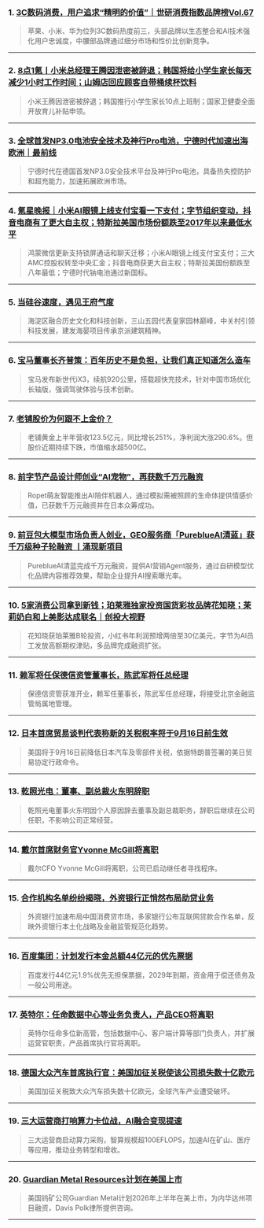 ### 1. [3C数码消费，用户追求“精明的价值”｜世研消费指数品牌榜Vol.67](https://36kr.com/p/3457721738188163?f=rss)

> 苹果、小米、华为位列3C数码热度前三，头部品牌以生态整合和AI技术强化用户忠诚度，中腰部品牌通过细分市场和性价比创新竞争。

---


### 2. [8点1氪丨小米总经理王腾因泄密被辞退；韩国将给小学生家长每天减少1小时工作时间；山姆店回应顾客自带桶续杯饮料](https://36kr.com/p/3458722511230595?f=rss)

> 小米王腾因泄密被辞退；韩国推行小学生家长10点上班制；国家卫健委全面开放育儿补贴申领。

---


### 3. [全球首发NP3.0电池安全技术及神行Pro电池，宁德时代加速出海欧洲｜最前线](https://36kr.com/p/3457879739094663?f=rss)

> 宁德时代在德国首发NP3.0安全技术平台及神行Pro电池，具备热失控防护和超充能力，加速拓展欧洲市场。

---


### 4. [氪星晚报｜小米AI眼镜上线支付宝看一下支付；字节组织变动，抖音电商有了更大自主权；特斯拉美国市场份额跌至2017年以来最低水平](https://36kr.com/p/3458088494159488?f=rss)

> 鸿蒙微信更新支持锁屏通话和聊天迁移；小米AI眼镜上线支付宝支付；三大AMC控股权转至中央汇金；抖音电商获更大自主权；特斯拉美国份额跌至八年最低；宁德时代钠电池通过新国标。

---


### 5. [当硅谷速度，遇见王府气度](https://36kr.com/p/3458073503143300?f=rss)

> 海淀区融合历史文化和科技创新，三山五园代表皇家园林巅峰，中关村引领科技发展，建发海晏项目传承京派建筑精神。

---


### 6. [宝马董事长齐普策：百年历史不是负担，让我们真正知道怎么造车](https://36kr.com/p/3457927896143241?f=rss)

> 宝马发布新世代iX3，续航920公里，搭载超快充技术，针对中国市场优化长轴版，强调驾驶体验与技术创新。

---


### 7. [老铺股价为何跟不上金价？](https://36kr.com/p/3457814365918854?f=rss)

> 老铺黄金上半年营收123.5亿元，同比增长251%，净利润大涨290.6%。但股价近期持续下跌，市值缩水超500亿。

---


### 8. [前字节产品设计师创业“AI宠物”，再获数千万元融资](https://36kr.com/p/3457639587779975?f=rss)

> Ropet萌友智能推出AI陪伴机器人，通过模拟需被照顾的生命体提供情感价值，已获数千万元融资并在日本众筹成功。

---


### 9. [前豆包大模型市场负责人创业，GEO服务商「PureblueAI清蓝」获千万级种子轮融资 丨涌现新项目](https://36kr.com/p/3457618008921735?f=rss)

> PureblueAI清蓝完成千万元融资，提供AI营销Agent服务，通过自研模型优化品牌内容推荐效果，帮助企业提升AI搜索曝光率。

---


### 10. [5家消费公司拿到新钱；珀莱雅独家投资国货彩妆品牌花知晓；茉莉奶白和上美影达成联名｜创投大视野](https://36kr.com/p/3455023952959108?f=rss)

> 花知晓获珀莱雅B轮投资，小红书年利润预增两倍至30亿美元，字节为AI员工发放高额期权津贴，多品牌完成融资扩张。

---


### 11. [赖军将任保德信资管董事长，陈武军将任总经理](https://36kr.com/newsflashes/3458737513830022?f=rss)

> 保德信资管获准开业，赖军任董事长，陈武军任总经理，将接受北京金融监管局属地管理。

---


### 12. [日本首席贸易谈判代表称新的关税税率将于9月16日前生效](https://36kr.com/newsflashes/3458732678780546?f=rss)

> 美国将于9月16日前降低日本汽车及零部件关税，依据特朗普签署的美日贸易协定行政命令。

---


### 13. [乾照光电：董事、副总裁火东明辞职](https://36kr.com/newsflashes/3458729464272265?f=rss)

> 乾照光电董事火东明因个人原因辞去董事及副总裁职务，辞职后继续在公司任职，不影响公司正常经营。

---


### 14. [戴尔首席财务官Yvonne McGill将离职](https://36kr.com/newsflashes/3458723770488449?f=rss)

> 戴尔CFO Yvonne McGill将离职，公司已启动继任者寻找程序。

---


### 15. [合作机构名单纷纷揭晓，外资银行正悄然布局助贷业务](https://36kr.com/newsflashes/3458720298391175?f=rss)

> 外资银行加速布局中国消费贷市场，多家银行公布互联网贷款合作名单，反映外资银行本土化战略及金融监管规范化趋势。

---


### 16. [百度集团：计划发行本金总额44亿元的优先票据](https://36kr.com/newsflashes/3458719504356739?f=rss)

> 百度发行44亿元1.9%优先无担保票据，2029年到期，资金用于偿还债务及一般公司用途。

---


### 17. [英特尔：任命数据中心等业务负责人，产品CEO将离职](https://36kr.com/newsflashes/3458715067061896?f=rss)

> 英特尔任命多位新高管，包括数据中心、客户端计算等部门负责人，并扩展运营官职责，产品首席执行官将离职。

---


### 18. [德国大众汽车首席执行官：美国加征关税使该公司损失数十亿欧元](https://36kr.com/newsflashes/3458714003412359?f=rss)

> 美国加征关税致大众汽车损失数十亿欧元，全球汽车产业遭受破坏。

---


### 19. [三大运营商打响算力卡位战，AI融合变现提速](https://36kr.com/newsflashes/3458708710758018?f=rss)

> 三大运营商启动算力采购，智算规模超100EFLOPS，加速AI在矿山、医疗等应用，推动业务转型和增收。

---


### 20. [Guardian Metal Resources计划在美国上市](https://36kr.com/newsflashes/3458707158931074?f=rss)

> 美国钨矿公司Guardian Metal计划2026年上半年在美上市，为内华达州项目融资，Davis Polk律所提供咨询。

---

